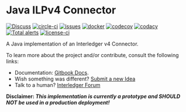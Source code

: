 # Java ILPv4 Connector
[![Discuss][forum-image]][forum-url] 
[![circle-ci][circle-image]][circle-url] 
[![issues][github-issues-image]][github-issues-url]
[![docker][docker-image]][docker-url]
[![codecov][codecov-image]][codecov-url] 
[![codacy][codacy-image]][codacy-url] 
[![Total alerts](https://img.shields.io/lgtm/alerts/g/interledger4j/ilpv4-connector.svg?logo=lgtm&logoWidth=18)](https://lgtm.com/projects/g/interledger4j/ilpv4-connector/alerts/)
[![license-ci][license-image]][license-url]

[forum-url]: https://forum.interledger.org/tags/java-ilpv4-connector
[forum-image]: https://img.shields.io/badge/Discuss-Interledger%20Forum-blue.svg
[circle-image]: https://circleci.com/gh/interledger4j/ilpv4-connector.svg?style=shield
[circle-url]: https://circleci.com/gh/interledger4j/ilpv4-connector
[docker-image]: https://img.shields.io/docker/pulls/interledger4j/java-ilpv4-connector.svg?maxAge=2592000
[docker-url]: https://hub.docker.com/r/interledger4j/java-ilpv4-connector/
[license-image]: https://img.shields.io/github/license/interledger4j/ilpv4-connector.svg
[license-url]: https://github.com/interledger4j/ilpv4-connector/blob/master/LICENSE
[codecov-image]: https://codecov.io/gh/interledger4j/ilpv4-connector/branch/master/graph/badge.svg
[codecov-url]: https://codecov.io/gh/interledger4j/ilpv4-connector
[codacy-image]: https://api.codacy.com/project/badge/Grade/1babca6909634800820939c75b20d361
[codacy-url]: https://www.codacy.com/manual/xpring/java-ilpv4-connector?utm_source=github.com&amp;utm_medium=referral&amp;utm_content=interledger4j/ilpv4-connector&amp;utm_campaign=Badge_Grade
[github-issues-image]: https://img.shields.io/github/issues/interledger4j/ilpv4-connector.svg
[github-issues-url]: https://github.com/interledger4j/ilpv4-connector/issues


A Java implementation of an Interledger v4 Connector.

To learn more about the project and/or contribute, consult the following links:

* Documentation: [Gitbook Docs](https://interledger.gitbook.io/java-ilp-connector/). 
* Wish something was different? [Submit a new Idea](https://feedback.interledger4j.dev/)
* Talk to a human? [Interledger Forum](https://forum.interledger.org)


**Disclaimer: _This implementation is currently a prototype and SHOULD NOT be used in a production deployment!_**
